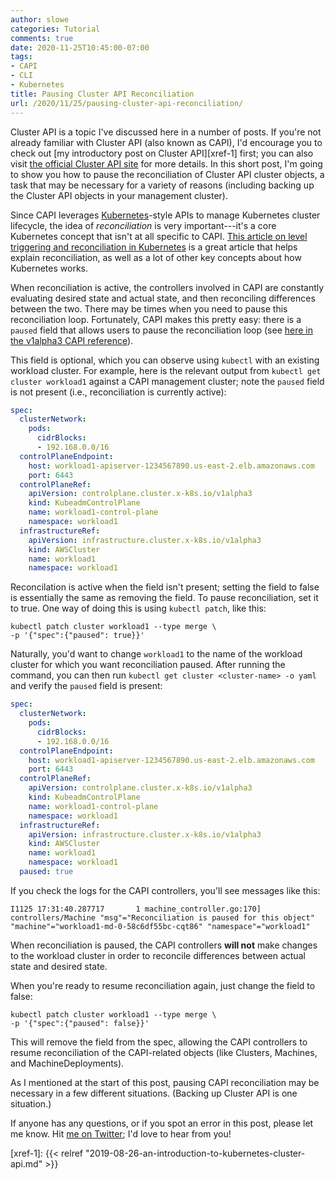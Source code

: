 ```yaml
---
author: slowe
categories: Tutorial
comments: true
date: 2020-11-25T10:45:00-07:00
tags:
- CAPI
- CLI
- Kubernetes
title: Pausing Cluster API Reconciliation
url: /2020/11/25/pausing-cluster-api-reconciliation/
---
```


Cluster API is a topic I've discussed here in a number of posts. If you're not already familiar with Cluster API (also known as CAPI), I'd encourage you to check out [my introductory post on Cluster API][xref-1] first; you can also visit [the official Cluster API site][link-1] for more details. In this short post, I'm going to show you how to pause the reconciliation of Cluster API cluster objects, a task that may be necessary for a variety of reasons (including backing up the Cluster API objects in your management cluster).<!--more-->

Since CAPI leverages [Kubernetes][link-2]-style APIs to manage Kubernetes cluster lifecycle, the idea of _reconciliation_ is very important---it's a core Kubernetes concept that isn't at all specific to CAPI. [This article on level triggering and reconciliation in Kubernetes][link-3] is a great article that helps explain reconciliation, as well as a lot of other key concepts about how Kubernetes works.

When reconciliation is active, the controllers involved in CAPI are constantly evaluating desired state and actual state, and then reconciling differences between the two. There may be times when you need to pause this reconciliation loop. Fortunately, CAPI makes this pretty easy: there is a `paused` field that allows users to pause the reconciliation loop (see [here in the v1alpha3 CAPI reference][link-4]).

This field is optional, which you can observe using `kubectl` with an existing workload cluster. For example, here is the relevant output from `kubectl get cluster workload1` against a CAPI management cluster; note the `paused` field is not present (i.e., reconciliation is currently active):

```yaml
spec:
  clusterNetwork:
    pods:
      cidrBlocks:
      - 192.168.0.0/16
  controlPlaneEndpoint:
    host: workload1-apiserver-1234567890.us-east-2.elb.amazonaws.com
    port: 6443
  controlPlaneRef:
    apiVersion: controlplane.cluster.x-k8s.io/v1alpha3
    kind: KubeadmControlPlane
    name: workload1-control-plane
    namespace: workload1
  infrastructureRef:
    apiVersion: infrastructure.cluster.x-k8s.io/v1alpha3
    kind: AWSCluster
    name: workload1
    namespace: workload1
```

Reconcilation is active when the field isn't present; setting the field to false is essentially the same as removing the field. To pause reconciliation, set it to true. One way of doing this is using `kubectl patch`, like this:

```
kubectl patch cluster workload1 --type merge \
-p '{"spec":{"paused": true}}'
```

Naturally, you'd want to change `workload1` to the name of the workload cluster for which you want reconciliation paused. After running the command, you can then run `kubectl get cluster <cluster-name> -o yaml` and verify the `paused` field is present:

```yaml
spec:
  clusterNetwork:
    pods:
      cidrBlocks:
      - 192.168.0.0/16
  controlPlaneEndpoint:
    host: workload1-apiserver-1234567890.us-east-2.elb.amazonaws.com
    port: 6443
  controlPlaneRef:
    apiVersion: controlplane.cluster.x-k8s.io/v1alpha3
    kind: KubeadmControlPlane
    name: workload1-control-plane
    namespace: workload1
  infrastructureRef:
    apiVersion: infrastructure.cluster.x-k8s.io/v1alpha3
    kind: AWSCluster
    name: workload1
    namespace: workload1
  paused: true
```

If you check the logs for the CAPI controllers, you'll see messages like this:

```
I1125 17:31:40.287717       1 machine_controller.go:170] controllers/Machine "msg"="Reconciliation is paused for this object" "machine"="workload1-md-0-58c6df55bc-cqt86" "namespace"="workload1"
```

When reconciliation is paused, the CAPI controllers **will not** make changes to the workload cluster in order to reconcile differences between actual state and desired state.

When you're ready to resume reconciliation again, just change the field to false:

```
kubectl patch cluster workload1 --type merge \
-p '{"spec":{"paused": false}}'
```

This will remove the field from the spec, allowing the CAPI controllers to resume reconciliation of the CAPI-related objects (like Clusters, Machines, and MachineDeployments).

As I mentioned at the start of this post, pausing CAPI reconciliation may be necessary in a few different situations. (Backing up Cluster API is one situation.)

If anyone has any questions, or if you spot an error in this post, please let me know. Hit [me on Twitter][link-99]; I'd love to hear from you!

[link-1]: https://cluster-api.sigs.k8s.io/
[link-2]: https://kubernetes.io/
[link-3]: https://hackernoon.com/level-triggering-and-reconciliation-in-kubernetes-1f17fe30333d
[link-4]: https://godoc.org/sigs.k8s.io/cluster-api/api/v1alpha3#ClusterSpec
[link-99]: https://twitter.com/scott_lowe
[xref-1]: {{< relref "2019-08-26-an-introduction-to-kubernetes-cluster-api.md" >}}
